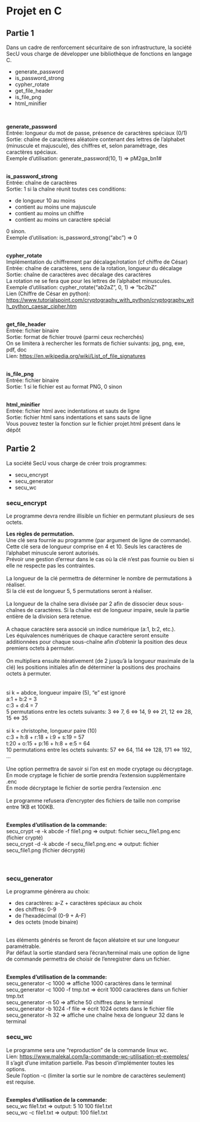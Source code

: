 # Projet en C

## Partie 1

Dans un cadre de renforcement sécuritaire de son infrastructure, la société SecU vous charge de développer une bibliothèque de fonctions en langage C.  

- generate_password
- is_password_strong
- cypher_rotate
- get_file_header
- is_file_png
- html_minifier

<br>

__generate_password__  
Entrée: longueur du mot de passe, présence de caractères spéciaux (0/1)  
Sortie: chaîne de caractères aléatoire contenant des lettres de l’alphabet (minuscule et majuscule), des chiffres et, selon paramétrage, des caractères spéciaux.  
Exemple d’utilisation: generate_password(10, 1) => pM2ga_bn1#  
<br>

__is_password_strong__  
Entrée: chaîne de caractères  
Sortie: 1 si la chaîne réunit toutes ces conditions:  
- de longueur 10 au moins
- contient au moins une majuscule
- contient au moins un chiffre
- contient au moins un caractère spécial  

0 sinon.  
Exemple d’utilisation: is_password_strong(“abc”) => 0   
<br>

__cypher_rotate__  
Implémentation du chiffrement par décalage/rotation (cf chiffre de César)  
Entrée: chaîne de caractères, sens de la rotation, longueur du décalage  
Sortie: chaîne de caractères avec décalage des caractères  
La rotation ne se fera que pour les lettres de l’alphabet minuscules.  
Exemple d’utilisation: cypher_rotate(“ab2aZ”, 0, 1) => “bc2bZ”    
Lien (Chiffre de César en python): https://www.tutorialspoint.com/cryptography_with_python/cryptography_with_python_caesar_cipher.htm  
<br>

__get_file_header__  
Entrée: fichier binaire  
Sortie: format de fichier trouvé (parmi ceux recherchés)  
On se limitera à rechercher les formats de fichier suivants: jpg, png, exe, pdf, doc  
Lien: https://en.wikipedia.org/wiki/List_of_file_signatures  
<br>

__is_file_png__  
Entrée: fichier binaire  
Sortie: 1 si le fichier est au format PNG, 0 sinon  
<br>

__html_minifier__  
Entrée: fichier html avec indentations et sauts de ligne  
Sortie: fichier html sans indentations et sans sauts de ligne    
Vous pouvez tester la fonction sur le fichier projet.html présent dans le dépôt  


## Partie 2

La société SecU vous charge de créer trois programmes:  
- secu_encrypt
- secu_generator
- secu_wc  

### secu_encrypt
Le programme devra rendre illisible un fichier en permutant plusieurs de ses octets.  

__Les règles de permutation.__  
Une clé sera fournie au programme (par argument de ligne de commande).  
Cette clé sera de longueur comprise en 4 et 10. Seuls les caractères de l’alphabet minuscule seront autorisés.  
Prévoir une gestion d’erreur dans le cas où la clé n’est pas fournie ou bien si elle ne respecte pas les contraintes.  
<br>
La longueur de la clé permettra de déterminer le nombre de permutations à réaliser.  
Si la clé est de longueur 5, 5 permutations seront à réaliser.  
<br> 
La longueur de la chaîne sera divisée par 2 afin de dissocier deux sous-chaînes de caractères. Si la chaîne est de longueur impaire, seule la partie entière de la division sera retenue.  
<br>
A chaque caractère sera associé un indice numérique (a:1, b:2, etc.).  
Les équivalences numériques de chaque caractère seront ensuite additionnées pour chaque sous-chaîne afin d’obtenir la position des deux   premiers octets à permuter.  
<br>
On multipliera ensuite itérativement (de 2 jusqu’à la longueur maximale de la clé) les positions initiales afin de déterminer la positions des prochains octets à permuter.  
<br>
<br>
si k = abdce, longueur impaire (5), “e” est ignoré  
a:1 + b:2 = 3  
c:3 + d:4 = 7  
5 permutations entre les octets suivants: 3 ⇔ 7, 6 ⇔ 14, 9 ⇔ 21, 12 ⇔ 28, 15 ⇔ 35  
<br>
si k = christophe, longueur paire (10)  
c:3 + h:8 + r:18 + i:9 + s:19 = 57  
t:20 + o:15 + p:16 + h:8 + e:5 = 64  
10 permutations entre les octets suivants: 57 ⇔ 64, 114 ⇔ 128, 171 ⇔ 192, …  
<br>
Une option permettra de savoir si l’on est en mode cryptage ou décryptage.  
En mode cryptage le fichier de sortie prendra l’extension supplémentaire .enc  
En mode décryptage le fichier de sortie perdra l’extension .enc  
<br>
Le programme refusera d’encrypter des fichiers de taille non comprise entre 1KB et 100KB.  
<br>

__Exemples d’utilisation de la commande:__  
secu_crypt -e -k abcde -f file1.png => output: fichier secu_file1.png.enc (fichier crypté)  
secu_crypt -d -k abcde -f secu_file1.png.enc => output: fichier secu_file1.png (fichier décrypté)  
<br>
<br>

### secu_generator 
Le programme générera au choix:  
- des caractères: a-Z + caractères spéciaux au choix  
- des chiffres: 0-9  
- de l’hexadécimal (0-9 + A-F)   
- des octets (mode binaire)  
<br>
Les éléments générés se feront de façon aléatoire et sur une longueur paramétrable.  
<br>
Par défaut la sortie standard sera l’écran/terminal mais une option de ligne de commande permettra de choisir de l’enregistrer dans un fichier.  
<br>
<br>

__Exemples d’utilisation de la commande:__  
secu_generator -c 1000              => affiche 1000 caractères dans le terminal  
secu_generator -c 1000 -f tmp.txt   => écrit 1000 caractères dans un fichier tmp.txt  
secu_generator -n 50                => affiche 50 chiffres dans le terminal  
secu_generator -b 1024 -f file      => écrit 1024 octets dans le fichier file  
secu_generator -h 32                => affiche une chaîne hexa de longueur 32 dans le terminal	  

### secu_wc
Le programme sera une “reproduction” de la commande linux wc.  
Lien: https://www.malekal.com/la-commande-wc-utilisation-et-exemples/  
Il s’agit d’une imitation partielle. Pas besoin d’implémenter toutes les options.  
Seule l’option -c (limiter la sortie sur le nombre de caractères seulement) est requise.   
<br>

__Exemples d’utilisation de la commande:__  
secu_wc file1.txt       => output: 5 10 100 file1.txt   
secu_wc -c file1.txt    => output: 100 file1.txt  